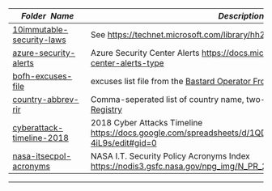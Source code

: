|&nbsp;&nbsp;&nbsp;&nbsp;_Folder&nbsp;&nbsp;Name_&nbsp;&nbsp;&nbsp;&nbsp;| _Description of Contents_
|:----------------|--------------------------------------------------------------------------------------------------------------------------------------------------------
| [10immutable-security-laws](10immutable-security-laws.txt) |  See <https://technet.microsoft.com/library/hh278941.aspx> 
| [azure-security-alerts](azure-security-alerts.txt) | Azure Security Center Alerts <https://docs.microsoft.com/azure/security-center/security-center-alerts-type>  
| [bofh-excuses-file](bofh-excuses-file.txt) |  excuses list file from the [Bastard Operator From Hell Style Excuse Server](http://pages.cs.wisc.edu/~ballard/bofh/) by Jeff Ballard 
| [country-abbrev-rir](country-abbrev-rir.csv) | Comma-seperated list of country name, two-letter abbreviation and [Regional Internet Registry](https://wikipedia.org/wiki/Regional_Internet_registry)  
| [cyberattack-timeline-2018](cyberattack-timeline-2018.txt) |  2018 Cyber Attacks Timeline <https://docs.google.com/spreadsheets/d/1QDFTtYVKTaosH1DYafuYsQ4vEfeHX8Q1utP6k-4iL9s/edit#gid=0> 
| [nasa-itsecpol-acronyms](nasa-itsecpol-acronyms.txt) |  NASA I.T. Security Policy Acronyms Index <https://nodis3.gsfc.nasa.gov/npg_img/N_PR_2810_001A_/N_PR_2810_001A_.pdf> 

* * *

